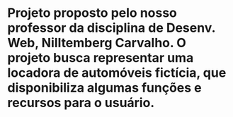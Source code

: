 # Projeto proposto pelo nosso professor da disciplina de Desenv. Web, Nilltemberg Carvalho. O projeto busca representar uma locadora de automóveis fictícia, que disponibiliza algumas funções e recursos para o usuário.
